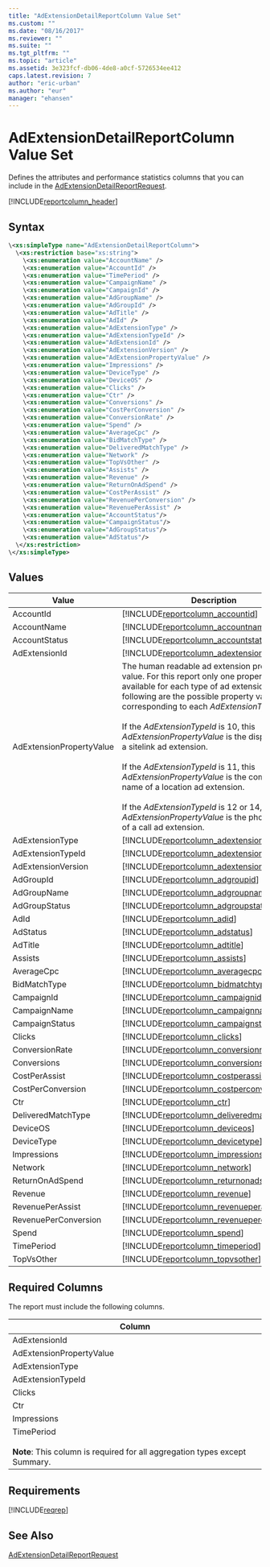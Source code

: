 ```yaml
---
title: "AdExtensionDetailReportColumn Value Set"
ms.custom: ""
ms.date: "08/16/2017"
ms.reviewer: ""
ms.suite: ""
ms.tgt_pltfrm: ""
ms.topic: "article"
ms.assetid: 3e323fcf-db06-4de8-a0cf-5726534ee412
caps.latest.revision: 7
author: "eric-urban"
ms.author: "eur"
manager: "ehansen"
---
```

# AdExtensionDetailReportColumn Value Set
Defines the attributes and performance statistics columns that you can include in the [AdExtensionDetailReportRequest](../reporting-api/adextensiondetailreportrequest-data-object.md).

[!INCLUDE[reportcolumn_header](../reporting-api/includes/reportcolumn-header.md)]
## Syntax

```xml
\<xs:simpleType name="AdExtensionDetailReportColumn">
  \<xs:restriction base="xs:string">
    \<xs:enumeration value="AccountName" />
    \<xs:enumeration value="AccountId" />
    \<xs:enumeration value="TimePeriod" />
    \<xs:enumeration value="CampaignName" />
    \<xs:enumeration value="CampaignId" />
    \<xs:enumeration value="AdGroupName" />
    \<xs:enumeration value="AdGroupId" />
    \<xs:enumeration value="AdTitle" />
    \<xs:enumeration value="AdId" />
    \<xs:enumeration value="AdExtensionType" />
    \<xs:enumeration value="AdExtensionTypeId" />
    \<xs:enumeration value="AdExtensionId" />
    \<xs:enumeration value="AdExtensionVersion" />
    \<xs:enumeration value="AdExtensionPropertyValue" />
    \<xs:enumeration value="Impressions" />
    \<xs:enumeration value="DeviceType" />
    \<xs:enumeration value="DeviceOS" />
    \<xs:enumeration value="Clicks" />
    \<xs:enumeration value="Ctr" />
    \<xs:enumeration value="Conversions" />
    \<xs:enumeration value="CostPerConversion" />
    \<xs:enumeration value="ConversionRate" />
    \<xs:enumeration value="Spend" />
    \<xs:enumeration value="AverageCpc" />
    \<xs:enumeration value="BidMatchType" />
    \<xs:enumeration value="DeliveredMatchType" />
    \<xs:enumeration value="Network" />
    \<xs:enumeration value="TopVsOther" />
    \<xs:enumeration value="Assists" />
    \<xs:enumeration value="Revenue" />
    \<xs:enumeration value="ReturnOnAdSpend" />
    \<xs:enumeration value="CostPerAssist" />
    \<xs:enumeration value="RevenuePerConversion" />
    \<xs:enumeration value="RevenuePerAssist" />
    \<xs:enumeration value="AccountStatus"/>
    \<xs:enumeration value="CampaignStatus"/> 
    \<xs:enumeration value="AdGroupStatus"/>
    \<xs:enumeration value="AdStatus"/>
  \</xs:restriction>
\</xs:simpleType>
```

## Values

|Value|Description|
|---------|---------------|
|AccountId|[!INCLUDE[reportcolumn_accountid](../reporting-api/includes/reportcolumn-accountid.md)]|
|AccountName|[!INCLUDE[reportcolumn_accountname](../reporting-api/includes/reportcolumn-accountname.md)]|
|AccountStatus|[!INCLUDE[reportcolumn_accountstatus](../reporting-api/includes/reportcolumn-accountstatus.md)]|
|AdExtensionId|[!INCLUDE[reportcolumn_adextensionid](../reporting-api/includes/reportcolumn-adextensionid.md)]|
|AdExtensionPropertyValue|The human readable ad extension property value. For this report only one property is available for each type of ad extension. The following are the possible property values corresponding to each *AdExtensionTypeId*:<br /><br />If  the *AdExtensionTypeId* is 10, this *AdExtensionPropertyValue* is the display text of a sitelink ad extension.<br /><br />If  the *AdExtensionTypeId* is 11, this *AdExtensionPropertyValue* is the company name of a location ad extension.<br /><br />If  the *AdExtensionTypeId* is 12 or 14, this *AdExtensionPropertyValue* is the phone number of a call ad extension.|
|AdExtensionType|[!INCLUDE[reportcolumn_adextensiontype](../reporting-api/includes/reportcolumn-adextensiontype.md)]|
|AdExtensionTypeId|[!INCLUDE[reportcolumn_adextensiontypeid](../reporting-api/includes/reportcolumn-adextensiontypeid.md)]|
|AdExtensionVersion|[!INCLUDE[reportcolumn_adextensionversion](../reporting-api/includes/reportcolumn-adextensionversion.md)]|
|AdGroupId|[!INCLUDE[reportcolumn_adgroupid](../reporting-api/includes/reportcolumn-adgroupid.md)]|
|AdGroupName|[!INCLUDE[reportcolumn_adgroupname](../reporting-api/includes/reportcolumn-adgroupname.md)]|
|AdGroupStatus|[!INCLUDE[reportcolumn_adgroupstatus](../reporting-api/includes/reportcolumn-adgroupstatus.md)]|
|AdId|[!INCLUDE[reportcolumn_adid](../reporting-api/includes/reportcolumn-adid.md)]|
|AdStatus|[!INCLUDE[reportcolumn_adstatus](../reporting-api/includes/reportcolumn-adstatus.md)]|
|AdTitle|[!INCLUDE[reportcolumn_adtitle](../reporting-api/includes/reportcolumn-adtitle.md)]|
|Assists|[!INCLUDE[reportcolumn_assists](../reporting-api/includes/reportcolumn-assists.md)]|
|AverageCpc|[!INCLUDE[reportcolumn_averagecpc](../reporting-api/includes/reportcolumn-averagecpc.md)]|
|BidMatchType|[!INCLUDE[reportcolumn_bidmatchtype](../reporting-api/includes/reportcolumn-bidmatchtype.md)]|
|CampaignId|[!INCLUDE[reportcolumn_campaignid](../reporting-api/includes/reportcolumn-campaignid.md)]|
|CampaignName|[!INCLUDE[reportcolumn_campaignname](../reporting-api/includes/reportcolumn-campaignname.md)]|
|CampaignStatus|[!INCLUDE[reportcolumn_campaignstatus](../reporting-api/includes/reportcolumn-campaignstatus.md)]|
|Clicks|[!INCLUDE[reportcolumn_clicks](../reporting-api/includes/reportcolumn-clicks.md)]|
|ConversionRate|[!INCLUDE[reportcolumn_conversionrate](../reporting-api/includes/reportcolumn-conversionrate.md)]|
|Conversions|[!INCLUDE[reportcolumn_conversions](../reporting-api/includes/reportcolumn-conversions.md)]|
|CostPerAssist|[!INCLUDE[reportcolumn_costperassist](../reporting-api/includes/reportcolumn-costperassist.md)]|
|CostPerConversion|[!INCLUDE[reportcolumn_costperconversion](../reporting-api/includes/reportcolumn-costperconversion.md)]|
|Ctr|[!INCLUDE[reportcolumn_ctr](../reporting-api/includes/reportcolumn-ctr.md)]|
|DeliveredMatchType|[!INCLUDE[reportcolumn_deliveredmatchtype](../reporting-api/includes/reportcolumn-deliveredmatchtype.md)]|
|DeviceOS|[!INCLUDE[reportcolumn_deviceos](../reporting-api/includes/reportcolumn-deviceos.md)]|
|DeviceType|[!INCLUDE[reportcolumn_devicetype](../reporting-api/includes/reportcolumn-devicetype.md)]|
|Impressions|[!INCLUDE[reportcolumn_impressions](../reporting-api/includes/reportcolumn-impressions.md)]|
|Network|[!INCLUDE[reportcolumn_network](../reporting-api/includes/reportcolumn-network.md)]|
|ReturnOnAdSpend|[!INCLUDE[reportcolumn_returnonadspend](../reporting-api/includes/reportcolumn-returnonadspend.md)]|
|Revenue|[!INCLUDE[reportcolumn_revenue](../reporting-api/includes/reportcolumn-revenue.md)]|
|RevenuePerAssist|[!INCLUDE[reportcolumn_revenueperassist](../reporting-api/includes/reportcolumn-revenueperassist.md)]|
|RevenuePerConversion|[!INCLUDE[reportcolumn_revenueperconversion](../reporting-api/includes/reportcolumn-revenueperconversion.md)]|
|Spend|[!INCLUDE[reportcolumn_spend](../reporting-api/includes/reportcolumn-spend.md)]|
|TimePeriod|[!INCLUDE[reportcolumn_timeperiod](../reporting-api/includes/reportcolumn-timeperiod.md)]|
|TopVsOther|[!INCLUDE[reportcolumn_topvsother](../reporting-api/includes/reportcolumn-topvsother.md)]|

## <a name="requiredcolumns"></a>Required Columns
The report must include the following columns.

|Column|
|----------|
|AdExtensionId|
|AdExtensionPropertyValue|
|AdExtensionType|
|AdExtensionTypeId|
|Clicks|
|Ctr|
|Impressions|
|TimePeriod<br /><br />**Note**: This column is required for all aggregation types except Summary.|

## Requirements
[!INCLUDE[reqrep](../reporting-api/includes/reqrep.md)]
## See Also
[AdExtensionDetailReportRequest](../reporting-api/adextensiondetailreportrequest-data-object.md)

